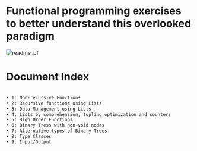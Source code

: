 
# Functional programming exercises to better understand this overlooked paradigm 
![readme_pf](https://user-images.githubusercontent.com/61991247/97779082-bbbf5680-1b73-11eb-9481-c13ff8552c34.png)

# Document Index
```bash

• 1: Non-recursive Functions
• 2: Recursive functions using Lists
• 3: Data Management using Lists
• 4: Lists by comprehension, tupling optimization and counters
• 5: High Order Functions
• 6: Binary Tress with non-void nodes
• 7: Alternative types of Binary Trees
• 8: Type Classes
• 9: Input/Output
```
